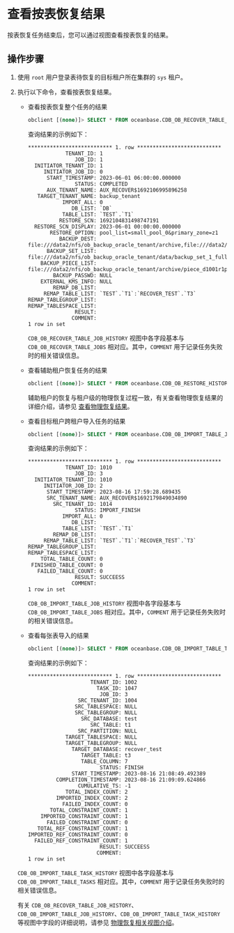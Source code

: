 # 查看按表恢复结果

按表恢复任务结束后，您可以通过视图查看按表恢复的结果。

## 操作步骤

1. 使用 `root` 用户登录表待恢复的目标租户所在集群的 `sys` 租户。

2. 执行以下命令，查看按表恢复结果。

   * 查看按表恢复整个任务的结果

      ```sql
      obclient [(none)]> SELECT * FROM oceanbase.CDB_OB_RECOVER_TABLE_JOB_HISTORY\G
      ```

      查询结果的示例如下：

      ```shell
      *************************** 1. row ***************************
                  TENANT_ID: 1
                     JOB_ID: 1
        INITIATOR_TENANT_ID: 1
           INITIATOR_JOB_ID: 0
            START_TIMESTAMP: 2023-06-01 06:00:00.000000
                     STATUS: COMPLETED
            AUX_TENANT_NAME: AUX_RECOVER$1692106995896258
         TARGET_TENANT_NAME: backup_tenant
                 IMPORT_ALL: 0
                    DB_LIST: `DB`
                 TABLE_LIST: `TEST`.`T1`
                RESTORE_SCN: 1692104831498747191
        RESTORE_SCN_DISPLAY: 2023-06-01 00:00:00.000000
             RESTORE_OPTION: pool_list=small_pool_0&primary_zone=z1
                BACKUP_DEST: file:///data2/nfs/ob_backup_oracle_tenant/archive,file:///data2/nfs/ob_backup_oracle_tenant/data
            BACKUP_SET_LIST: file:///data2/nfs/ob_backup_oracle_tenant/data/backup_set_1_full
          BACKUP_PIECE_LIST: file:///data2/nfs/ob_backup_oracle_tenant/archive/piece_d1001r1p1
              BACKUP_PASSWD: NULL
          EXTERNAL_KMS_INFO: NULL
              REMAP_DB_LIST: 
           REMAP_TABLE_LIST: `TEST`.`T1`:`RECOVER_TEST`.`T3`
      REMAP_TABLEGROUP_LIST:
      REMAP_TABLESPACE_LIST:
                     RESULT: 
                    COMMENT: 
      1 row in set
      ```
      
      `CDB_OB_RECOVER_TABLE_JOB_HISTORY` 视图中各字段基本与 `CDB_OB_RECOVER_TABLE_JOBS` 相对应。其中，`COMMENT` 用于记录任务失败时的相关错误信息。

   * 查看辅助租户恢复任务的结果

      ```sql
      obclient [(none)]> SELECT * FROM oceanbase.CDB_OB_RESTORE_HISTORY\G
      ```

      辅助租户的恢复与租户级的物理恢复过程一致，有关查看物理恢复结果的详细介绍，请参见 [查看物理恢复结果](../600.restore-data/500.view-the-restore-history.md)。
   
   * 查看目标租户跨租户导入任务的结果

      ```sql
      obclient [(none)]> SELECT * FROM oceanbase.CDB_OB_IMPORT_TABLE_JOB_HISTORY\G
      ```

      查询结果的示例如下：

      ```shell
      *************************** 1. row ***************************
                  TENANT_ID: 1010
                     JOB_ID: 3
        INITIATOR_TENANT_ID: 1010
           INITIATOR_JOB_ID: 2
            START_TIMESTAMP: 2023-08-16 17:59:28.689435
            SRC_TENANT_NAME: AUX_RECOVER$1692179849034890
              SRC_TENANT_ID: 1014
                     STATUS: IMPORT_FINISH
                 IMPORT_ALL: 0
                    DB_LIST:
                 TABLE_LIST: `TEST`.`T1`
              REMAP_DB_LIST:
           REMAP_TABLE_LIST: `TEST`.`T1`:`RECOVER_TEST`.`T3`
      REMAP_TABLEGROUP_LIST:
      REMAP_TABLESPACE_LIST:
          TOTAL_TABLE_COUNT: 0
       FINISHED_TABLE_COUNT: 0
         FAILED_TABLE_COUNT: 0
                     RESULT: SUCCEESS
                    COMMENT:
      1 row in set
      ```

      
      `CDB_OB_IMPORT_TABLE_JOB_HISTORY` 视图中各字段基本与 `CDB_OB_IMPORT_TABLE_JOBS` 相对应。其中，`COMMENT` 用于记录任务失败时的相关错误信息。

   * 查看每张表导入的结果

      ```sql
      obclient [(none)]> SELECT * FROM oceanbase.CDB_OB_IMPORT_TABLE_TASK_HISTORY\G
      ```

      查询结果的示例如下：

      ```shell
      *************************** 1. row ***************************
                          TENANT_ID: 1002
                            TASK_ID: 1047
                             JOB_ID: 3
                      SRC_TENANT_ID: 1004
                     SRC_TABLESPACE: NULL
                     SRC_TABLEGROUP: NULL
                       SRC_DATABASE: test
                          SRC_TABLE: t1
                      SRC_PARTITION: NULL
                  TARGET_TABLESPACE: NULL
                  TARGET_TABLEGROUP: NULL
                    TARGET_DATABASE: recover_test
                       TARGET_TABLE: t3
                       TABLE_COLUMN: 7
                             STATUS: FINISH
                    START_TIMESTAMP: 2023-08-16 21:08:49.492389
               COMPLETION_TIMESTAMP: 2023-08-16 21:09:09.624866
                      CUMULATIVE_TS: -1
                  TOTAL_INDEX_COUNT: 2
               IMPORTED_INDEX_COUNT: 2
                 FAILED_INDEX_COUNT: 0
             TOTAL_CONSTRAINT_COUNT: 1
          IMPORTED_CONSTRAINT_COUNT: 1
            FAILED_CONSTRAINT_COUNT: 0
         TOTAL_REF_CONSTRAINT_COUNT: 1
      IMPORTED_REF_CONSTRAINT_COUNT: 0
        FAILED_REF_CONSTRAINT_COUNT: 1
                             RESULT: SUCCEESS
                            COMMENT:
      1 row in set
      ```

   `CDB_OB_IMPORT_TABLE_TASK_HISTORY` 视图中各字段基本与 `CDB_OB_IMPORT_TABLE_TASKS` 相对应。其中，`COMMENT` 用于记录任务失败时的相关错误信息。

   有关 `CDB_OB_RECOVER_TABLE_JOB_HISTORY`、`CDB_OB_IMPORT_TABLE_JOB_HISTORY`、`CDB_OB_IMPORT_TABLE_TASK_HISTORY` 等视图中字段的详细说明，请参见 [物理恢复相关视图介绍](900.views-of-the-restore.md)。


